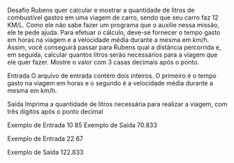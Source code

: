 Desafio
Rubens quer calcular e mostrar a quantidade de litros de combustível gastos em uma viagem de carro, sendo que seu carro faz 12 KM/L. Como ele não sabe fazer um programa que o auxilie nessa missão, ele te pede ajuda. Para efetuar o cálculo, deve-se fornecer o tempo gasto em horas na viagem e a velocidade média durante a mesma em km/h. Assim, você conseguirá passar para Rubens qual a distância percorrida e, em seguida, calcular quantos litros serão necessários para a viagem que ele quer fazer. Mostre o valor com 3 casas decimais após o ponto.

Entrada
O arquivo de entrada contém dois inteiros. O primeiro é o tempo gasto na viagem em horas e o segundo é a velocidade média durante a mesma em km/h.

Saída
Imprima a quantidade de litros necessária para realizar a viagem, com três dígitos após o ponto decimal

Exemplo de Entrada
10 85
Exemplo de Saída
70.833

Exemplo de Entrada
22 67

Exemplo de Saída
122.833

